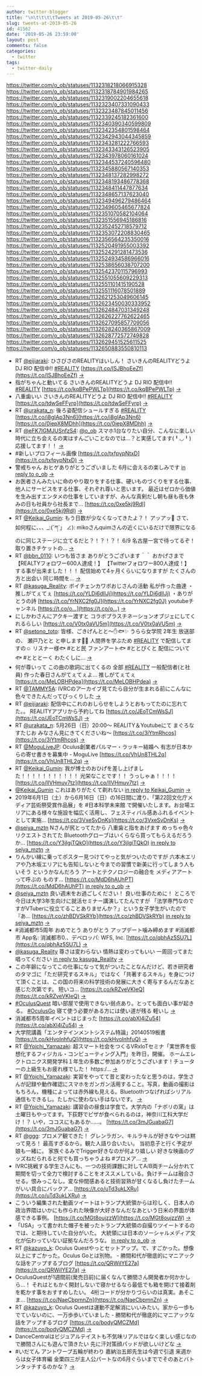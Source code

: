 ```yaml
---
author: twitter-blogger
title: "\n\t\t\t\tTweets at 2019-05-26\t\t"
slug: tweets-at-2019-05-26
id: 41562
date: '2019-05-26 23:59:00'
layout: post
comments: false
categories:
  - twitter
tags:
  - twitter-daily
---
```


https://twitter.com/o_ob/statuses/1132318218066915328 https://twitter.com/o_ob/statuses/1132318784901984265 https://twitter.com/o_ob/statuses/1132319002204655618 https://twitter.com/o_ob/statuses/1132323407331090433 https://twitter.com/o_ob/statuses/1132323487845011456 https://twitter.com/o_ob/statuses/1132339245182361600 https://twitter.com/o_ob/statuses/1132340390340599809 https://twitter.com/o_ob/statuses/1132342354801598464 https://twitter.com/o_ob/statuses/1132342943044345859 https://twitter.com/o_ob/statuses/1132343281222766593 https://twitter.com/o_ob/statuses/1132343343126523905 https://twitter.com/o_ob/statuses/1132343978060161024 https://twitter.com/o_ob/statuses/1132344537240596480 https://twitter.com/o_ob/statuses/1132345880567140353 https://twitter.com/o_ob/statuses/1132348137282998272 https://twitter.com/o_ob/statuses/1132348193486778368 https://twitter.com/o_ob/statuses/1132348411447877634 https://twitter.com/o_ob/statuses/1132348657137623040 https://twitter.com/o_ob/statuses/1132349496279486464 https://twitter.com/o_ob/statuses/1132349605465677824 https://twitter.com/o_ob/statuses/1132351070582104064 https://twitter.com/o_ob/statuses/1132351556945186816 https://twitter.com/o_ob/statuses/1132352452718579712 https://twitter.com/o_ob/statuses/1132353072208830465 https://twitter.com/o_ob/statuses/1132356564235350016 https://twitter.com/o_ob/statuses/1132520491955003392 https://twitter.com/o_ob/statuses/1132524291281473536 https://twitter.com/o_ob/statuses/1132524934586966016 https://twitter.com/o_ob/statuses/1132538656038707200 https://twitter.com/o_ob/statuses/1132542370115796993 https://twitter.com/o_ob/statuses/1132551055609229313 https://twitter.com/o_ob/statuses/1132551101415190528 https://twitter.com/o_ob/statuses/1132551116078501889 https://twitter.com/o_ob/statuses/1132621253049606145 https://twitter.com/o_ob/statuses/1132623450030333952 https://twitter.com/o_ob/statuses/1132624847031349248 https://twitter.com/o_ob/statuses/1132626227762622465 https://twitter.com/o_ob/statuses/1132627095857709056 https://twitter.com/o_ob/statuses/1132628240365867009 https://twitter.com/o_ob/statuses/1132628772572749828 https://twitter.com/o_ob/statuses/1132629451525611525 https://twitter.com/o_ob/statuses/1132650883550810113  

*   RT [@eijiaraki](https://twitter.com/eijiaraki): ひさびさのREALITYはいしん！ さいきんのREALITYどうよ DJ RIO 配信中!! [#REALITY](https://twitter.com/search?q=%23REALITY&src=hash) [https://t.co/ISJBhoEeZf](https://t.co/ISJBhoEeZf) [->](https://twitter.com/o_ob/statuses/1132318218066915328)
*   指がちゃんと動いてる さいきんのREALITYどうよ DJ RIO 配信中!! [#REALITY](https://twitter.com/search?q=%23REALITY&src=hash) [https://t.co/kqBPePWLTp](https://t.co/kqBPePWLTp) [->](https://twitter.com/o_ob/statuses/1132318784901984265)
*   八重歯いい さいきんのREALITYどうよ DJ RIO 配信中!! [#REALITY](https://twitter.com/search?q=%23REALITY&src=hash) [https://t.co/tdwSeFFyrp](https://t.co/tdwSeFFyrp) [->](https://twitter.com/o_ob/statuses/1132319002204655618)
*   RT [@urakata_n](https://twitter.com/urakata_n): 後ろ姿配信シュールすぎる [#REALITY](https://twitter.com/search?q=%23REALITY&src=hash) [https://t.co/i8gIAp3Nn6](https://t.co/i8gIAp3Nn6) [https://t.co/0iepX8MDhh](https://t.co/0iepX8MDhh) [->](https://twitter.com/o_ob/statuses/1132323407331090433)
*   RT [@eFK7lGMJUSnfzS4](https://twitter.com/eFK7lGMJUSnfzS4): [@o_ob](https://twitter.com/o_ob) スマホ1台なりたい自分、こんなに楽しい時代に立ち会えるの実はすんごいことなのでは…？と実感してます(╹◡╹) 応援してます！！ [->](https://twitter.com/o_ob/statuses/1132323487845011456)
*   #新しいプロフィール画像 [https://t.co/txfpypNtxD](https://t.co/txfpypNtxD) [->](https://twitter.com/o_ob/statuses/1132339245182361600)
*   警戒ちゃん おヒゲありがとうございました 6月に会えるの楽しみです [in reply to o_ob](https://twitter.com/o_ob/statuses/1132339245182361600) [->](https://twitter.com/o_ob/statuses/1132340390340599809)
*   お医者さんみたいに命のやり取りをする仕事、硬いものづくりをする仕事、他人にサービスをする仕事、それぞれ尊いと思います。 最近はゼロから価値を生み出すエンタメの仕事をしていますが、みんな真剣だし朝も昼も夜も休みの日も社員から社長まで… [https://t.co/0xe5kj9Rdl](https://t.co/0xe5kj9Rdl) [->](https://twitter.com/o_ob/statuses/1132342354801598464)
*   RT [@Keikai_Gumin](https://twitter.com/Keikai_Gumin): もう日数が少なくなってきたよ？！ アッアッ🤭 さて、如何程に、、、_:(´ཀ`」 ∠): mikoさんquimさんの近くにいるだけで限界になるのに同じステージに立てるだと？！？！？！ 6/9 名古屋一宮で待ってるぞ！ 取り置きチケットの… [->](https://twitter.com/o_ob/statuses/1132342943044345859)
*   RT [@bbn_0110](https://twitter.com/bbn_0110): いつも皆さま ありがとうございます＾＾ おかげさまで 【REALTYフォロワー600人達成！】 【Twitterフォロワー800人達成！】 する事が出来ました！！！ 配信始めて4ヶ月くらいになりますが たくさんの方と出会い 同じ時間を… [->](https://twitter.com/o_ob/statuses/1132343281222766593)
*   RT [@kasuga_Reality](https://twitter.com/kasuga_Reality): ボイチェンカワボおじさんの活動 私が作った曲達 ・推しがてぇてぇ [https://t.co/YLDi6dIlJj](https://t.co/YLDi6dIlJj) ・ありがとうの詩 [https://t.co/YrNXC2fg0J](https://t.co/YrNXC2fg0J) youtubeチャンネル [https://t.co/o…](https://t.co/o…) [->](https://twitter.com/o_ob/statuses/1132343343126523905)
*   にしかわさんにアクキー渡すと コラボプラスチネーションオブジェにしてくれるらしい [https://t.co/V0tx0aVU5m](https://t.co/V0tx0aVU5m) [->](https://twitter.com/o_ob/statuses/1132343978060161024)
*   RT [@setono_toto](https://twitter.com/setono_toto): 皆様、ごきげんとと～✋🐟✨ うらら女学院 2年生 放送部の、 瀬戸乃とと と申します🌈✨ 人間界を学ぶため [#REALITY](https://twitter.com/search?q=%23REALITY&src=hash) で配信してますの☺️ リスナー様🐟 #とと民 ファンアート🐟 #ととぴくと 配信について🐟 #とととーく わたくしに… [->](https://twitter.com/o_ob/statuses/1132344537240596480)
*   何が尊いって この曲の歌詞に出てくるの 全部 [#REALITY](https://twitter.com/search?q=%23REALITY&src=hash) 一般配信者(と社員) 作った春日さんがてぇてぇよ... 推しがてぇてぇ [https://t.co/MeLOBHPdea](https://t.co/MeLOBHPdea) [->](https://twitter.com/o_ob/statuses/1132345880567140353)
*   RT [@TAMMY5A](https://twitter.com/TAMMY5A): IVRCのアーカイブ見てたら自分が生まれる前にこんなに色々できたんだってびっくりした [->](https://twitter.com/o_ob/statuses/1132348137282998272)
*   RT [@eijiaraki](https://twitter.com/eijiaraki): 配信中にこれのおしらせをしようとおもってたのに忘れてた。。 REALITYアプリから予約してね [https://t.co/JEoTCmWsSJ](https://t.co/JEoTCmWsSJ) [->](https://twitter.com/o_ob/statuses/1132348193486778368)
*   RT [@urakata_n](https://twitter.com/urakata_n): 5月26日（日）20:00〜 REALITY＆Youtubeにて まぐろなすたじお みなさん見にきてくださいね〜 [https://t.co/3iYtmRhcos](https://t.co/3iYtmRhcos) [->](https://twitter.com/o_ob/statuses/1132348411447877634)
*   RT [@MoguLiveJP](https://twitter.com/MoguLiveJP): Oculus創業者パルマー・ラッキー結婚へ 有志が日本からの寄せ書きを募集中 - MoguLive [https://t.co/VhUn8THL2q](https://t.co/VhUn8THL2q) [->](https://twitter.com/o_ob/statuses/1132348657137623040)
*   RT [@Keikai_Gumin](https://twitter.com/Keikai_Gumin): 我が博士のおひげを差し上げました！！！！！！！！！！！ 光栄なことです！！ うっしゃぁ！！！！ [https://t.co/lIVHmuv7tz](https://t.co/lIVHmuv7tz) [->](https://twitter.com/o_ob/statuses/1132349496279486464)
*   [@Keikai_Gumin](https://twitter.com/Keikai_Gumin) これはありがたくて剃れない [in reply to Keikai_Gumin](https://twitter.com/Keikai_Gumin/statuses/1132349439341879296) [->](https://twitter.com/o_ob/statuses/1132349605465677824)
*   2019年6月1日（土）から6月16日（日）の16日間に渡り、「第22回文化庁メディア芸術祭受賞作品展」を #日本科学未来館 で開催いたします。お台場エリアにある様々な施設を幅広く活用し、フェスティバル感あふれるイベントとして実施… [https://t.co/3VxeSvDnKs](https://t.co/3VxeSvDnKs) [->](https://twitter.com/o_ob/statuses/1132351070582104064)
*   [@seiya_mztn](https://twitter.com/seiya_mztn) Nさんが尻とってたから 八重歯と指をあげます めっちゃ色々リクエストされてた Bluetoothグローブはいくらなら買ってもらえるだろうか... [https://t.co/Y3jIgiTQkO](https://t.co/Y3jIgiTQkO) [in reply to seiya_mztn](https://twitter.com/seiya_mztn/statuses/1132350875458887680) [->](https://twitter.com/o_ob/statuses/1132351556945186816)
*   りんかい線に乗ってポスター見つけてやっと気がついたのですが 六本木エリアや乃木坂エリアにも告知しないと今までの習慣で新美に行ってしまう人もいそう というかなんだろう アートとテクノロジーの融合を メディアアートって呼ぶの ものす… [https://t.co/MdD6hAUhPT](https://t.co/MdD6hAUhPT) [in reply to o_ob](https://twitter.com/o_ob/statuses/1132351070582104064) [->](https://twitter.com/o_ob/statuses/1132352452718579712)
*   [@seiya_mztn](https://twitter.com/seiya_mztn) 良い週末をお過ごしください！ 良い仕事のために！ ところで今日は大学3年生向けに就活セミナー講演してたんですが 「法学専門なのですがVTuberに役立てることありませんか？」という女子学生がいたので 『あ… [https://t.co/zhBDVSkRYb](https://t.co/zhBDVSkRYb) [in reply to seiya_mztn](https://twitter.com/seiya_mztn/statuses/1132352094113939456) [->](https://twitter.com/o_ob/statuses/1132353072208830465)
*   #消滅都市5周年 おめでとう ありがとう アップデート噛み締めます #消滅都市 App名: 消滅都市0.、デベロッパ: WFS, Inc. [https://t.co/qbhAz5SU7L](https://t.co/qbhAz5SU7L) [->](https://twitter.com/o_ob/statuses/1132356564235350016)
*   [@kasuga_Reality](https://twitter.com/kasuga_Reality) 尊さは変わらない 情熱は変わってもいい 一周回ってまた唱ってください [in reply to kasuga_Reality](https://twitter.com/kasuga_Reality/statuses/1132466666636341248) [->](https://twitter.com/o_ob/statuses/1132520491955003392)
*   この年齢になってこの仕事になって気がついたことなんだけど、若き研究者のタマゴに「ただ研究するスキル」ではなく「共著するスキル」を身につけて頂くことは、この国の将来の科学技術の発展に大きく寄与するんだなあと感じた次第です。 短いコ… [https://t.co/kRZveVKIeQ](https://t.co/kRZveVKIeQ) [->](https://twitter.com/o_ob/statuses/1132524291281473536)
*   [#OculusQuest](https://twitter.com/search?q=%23OculusQuest&src=hash) 暗い部屋で使用できない弱点あり。とっても面白い事が起きる。 [#OculusGo](https://twitter.com/search?q=%23OculusGo&src=hash) 寝て使う必要がある方には使い道が残る 軽いし [->](https://twitter.com/o_ob/statuses/1132524934586966016)
*   消滅都市5周年イベントはじまった [https://t.co/abXl4iZu54](https://t.co/abXl4iZu54) [->](https://twitter.com/o_ob/statuses/1132538656038707200)
*   大学院講義「エンタテインメントシステム特論」20140519板書 [https://t.co/kHvoInhfuQ](https://t.co/kHvoInhfuQ) [->](https://twitter.com/o_ob/statuses/1132542370115796993)
*   RT [@Yoichi_Yamazaki](https://twitter.com/Yoichi_Yamazaki): 超スマート社会をつくるVRxIoTセミナ「実世界を仮想化するフィジカル・コンピューティング入門」を昨日，開催。 ホームエレクトロニクス開発学科１年生の多数ご参加ありがとうございます！チューターの上級生もお疲れ様でした！ https:/… [->](https://twitter.com/o_ob/statuses/1132551055609229313)
*   RT [@Yoichi_Yamazaki](https://twitter.com/Yoichi_Yamazaki): 実習をやってて昔と変わったなと思うのは，学生さんが記録や動作確認にスマホをガンガン活用すること。写真，動画の撮影はもちろん，機種によっては赤外線も見える。Bluetoothつなげればシリアル通信もできるし。たしかに使わない手はないです。 [->](https://twitter.com/o_ob/statuses/1132551101415190528)
*   RT [@Yoichi_Yamazaki](https://twitter.com/Yoichi_Yamazaki): 講習会の昼食は学食で。大学内の「ナポリの窯」は土曜日もやってます。下荻野でピザが食べられるのは，神奈川工科大学だけ！？ いや，ココスにもあるか……。 [https://t.co/3mJGuabaG7](https://t.co/3mJGuabaG7) [->](https://twitter.com/o_ob/statuses/1132551116078501889)
*   RT [@ggg](https://twitter.com/ggg): プロメア観てきた！ グレンラガン、キルラキルが好きなやつは黙って見ろ！ 最高すぎるから。観た人語り合いたい。 当初息子と行く予定が娘も一緒に。 家族ぐるみでTrigger好きなのが何より嬉しい 好きな映画のグッズねだられると何でも買っちゃうよね #プロメア… [->](https://twitter.com/o_ob/statuses/1132621253049606145)
*   IVRC挑戦する学生さんにも、一つの技術課題に対してA/B両チーム分かれて期間を切って全力で検討することをオススメしている。負けチームは融合させる。恨みっこなし。変な仲間感あると技術習熟が甘くなるし負けたチームがいい具合にバックア… [https://t.co/uTd3ukLXRu](https://t.co/uTd3ukLXRu) [->](https://twitter.com/o_ob/statuses/1132623450030333952)
*   こういう編集された動画ツイートはトランプ大統領からは珍しく、日本人の政治界隈はいかにも作られた映像が大好きなんだなあという日米の界面が体感できる事例。 [https://t.co/MGt8oujzzW](https://t.co/MGt8oujzzW) [->](https://twitter.com/o_ob/statuses/1132624847031349248)
*   「USA」って書かれた帽子を被ったトランプ大統領の自撮りツイートするのでは、と期待していた自分がいた。 大統領には日本のソーシャルメディア文化が伝わっていない証拠なんだろうな。 [in reply to o_ob](https://twitter.com/o_ob/statuses/1132624847031349248) [->](https://twitter.com/o_ob/statuses/1132626227762622465)
*   RT [@kazuyo_k](https://twitter.com/kazuyo_k): Oculus Questやっとセットアップ。で、すごかった。想像以上にすごかった。Oculus Goとは別物。 - 勝間和代が徹底的にマニアックな話をアップするブログ [https://t.co/QRWiIYE27a](https://t.co/QRWiIYE27a) [->](https://twitter.com/o_ob/statuses/1132627095857709056)
*   OculusQuestが1週間前(発売日前)に届くなんて勝間さん開発者か何かかしら...！ それはともかく開封しないで寝かせるなら最低でも箱を開けて接着剤を乾かす事をおすすめしたい。 4桁コードが分かりづらいのは真実。あそこま… [https://t.co/NaeCbpmnZn](https://t.co/NaeCbpmnZn) [->](https://twitter.com/o_ob/statuses/1132628240365867009)
*   RT [@kazuyo_k](https://twitter.com/kazuyo_k): Oculus Questは運動不足解消にいいみたい。家から一歩もでていないのに、一万歩歩いていました - 勝間和代が徹底的にマニアックな話をアップするブログ [https://t.co/bodyQMCZMd](https://t.co/bodyQMCZMd) [->](https://twitter.com/o_ob/statuses/1132628772572749828)
*   DanceCentralはビジュアルテイストも不気味リアルではなく楽しい感じなので勝間さんにも遊んで頂きたい 先に汗対策顔パッドが欲しいけどな [->](https://twitter.com/o_ob/statuses/1132629451525611525)
*   #いだてん アントワープ五輪が終わり 嘉納治五郎先生は今週で引退 来週からは女子体育編 金栗四三が主人公パートなの6月ぐらいまででそのあとバトンタッチするのかな？ [->](https://twitter.com/o_ob/statuses/1132650883550810113)
